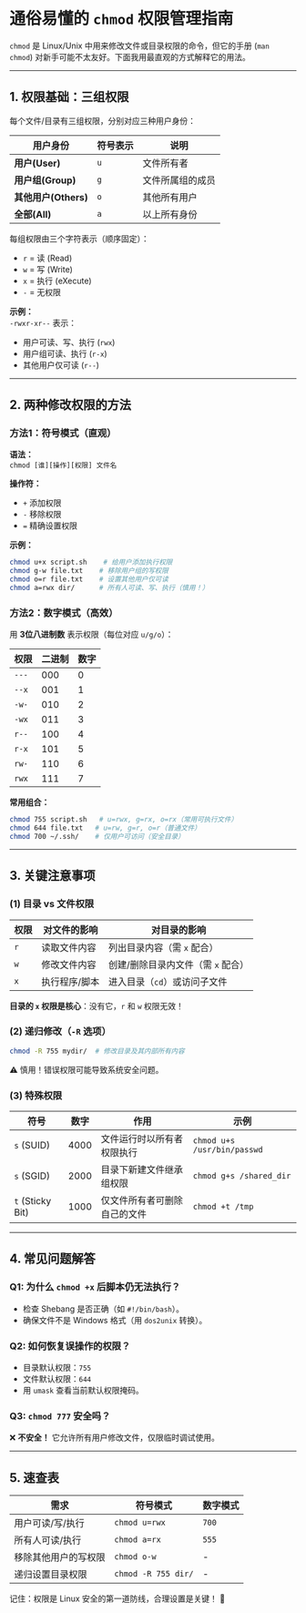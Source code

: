 # **通俗易懂的 `chmod` 权限管理指南**

`chmod` 是 Linux/Unix 中用来修改文件或目录权限的命令，但它的手册 (`man chmod`) 对新手可能不太友好。下面我用最直观的方式解释它的用法。

---

## **1. 权限基础：三组权限**
每个文件/目录有三组权限，分别对应三种用户身份：

| 用户身份 | 符号表示 | 说明               |
|----------|----------|--------------------|
| **用户(User)**   | `u`      | 文件所有者         |
| **用户组(Group)** | `g`      | 文件所属组的成员   |
| **其他用户(Others)** | `o`      | 其他所有用户       |
| **全部(All)** | `a`      | 以上所有身份       |

每组权限由三个字符表示（顺序固定）：
- `r` = 读 (Read)
- `w` = 写 (Write)
- `x` = 执行 (eXecute)
- `-` = 无权限

**示例：**  
`-rwxr-xr--` 表示：
- 用户可读、写、执行 (`rwx`)
- 用户组可读、执行 (`r-x`)
- 其他用户仅可读 (`r--`)

---

## **2. 两种修改权限的方法**
### **方法1：符号模式（直观）**
**语法：**  
`chmod [谁][操作][权限] 文件名`

**操作符：**
- `+` 添加权限
- `-` 移除权限
- `=` 精确设置权限

**示例：**
```bash
chmod u+x script.sh    # 给用户添加执行权限
chmod g-w file.txt    # 移除用户组的写权限
chmod o=r file.txt    # 设置其他用户仅可读
chmod a=rwx dir/      # 所有人可读、写、执行（慎用！）
```

### **方法2：数字模式（高效）**
用 **3位八进制数** 表示权限（每位对应 `u/g/o`）：

| 权限 | 二进制 | 数字 |
|------|--------|------|
| `---` | 000    | 0    |
| `--x` | 001    | 1    |
| `-w-` | 010    | 2    |
| `-wx` | 011    | 3    |
| `r--` | 100    | 4    |
| `r-x` | 101    | 5    |
| `rw-` | 110    | 6    |
| `rwx` | 111    | 7    |

**常用组合：**
```bash
chmod 755 script.sh   # u=rwx, g=rx, o=rx（常用可执行文件）
chmod 644 file.txt   # u=rw, g=r, o=r（普通文件）
chmod 700 ~/.ssh/    # 仅用户可访问（安全目录）
```

---

## **3. 关键注意事项**
### **(1) 目录 vs 文件权限**
| 权限 | 对文件的影响           | 对目录的影响           |
|------|------------------------|------------------------|
| `r`  | 读取文件内容           | 列出目录内容（需 `x` 配合） |
| `w`  | 修改文件内容           | 创建/删除目录内文件（需 `x` 配合） |
| `x`  | 执行程序/脚本          | 进入目录（`cd`）或访问子文件 |

**目录的 `x` 权限是核心**：没有它，`r` 和 `w` 权限无效！

### **(2) 递归修改（`-R` 选项）**
```bash
chmod -R 755 mydir/  # 修改目录及其内部所有内容
```
⚠️ 慎用！错误权限可能导致系统安全问题。

### **(3) 特殊权限**
| 符号 | 数字 | 作用                     | 示例                     |
|------|------|--------------------------|--------------------------|
| `s` (SUID) | 4000 | 文件运行时以所有者权限执行 | `chmod u+s /usr/bin/passwd` |
| `s` (SGID) | 2000 | 目录下新建文件继承组权限   | `chmod g+s /shared_dir`    |
| `t` (Sticky Bit) | 1000 | 仅文件所有者可删除自己的文件 | `chmod +t /tmp`          |

---

## **4. 常见问题解答**
### **Q1: 为什么 `chmod +x` 后脚本仍无法执行？**
- 检查 Shebang 是否正确（如 `#!/bin/bash`）。
- 确保文件不是 Windows 格式（用 `dos2unix` 转换）。

### **Q2: 如何恢复误操作的权限？**
- 目录默认权限：`755`
- 文件默认权限：`644`
- 用 `umask` 查看当前默认权限掩码。

### **Q3: `chmod 777` 安全吗？**
❌ **不安全！** 它允许所有用户修改文件，仅限临时调试使用。

---

## **5. 速查表**
| 需求                  | 符号模式              | 数字模式 |
|-----------------------|-----------------------|----------|
| 用户可读/写/执行      | `chmod u=rwx`         | `700`    |
| 所有人可读/执行       | `chmod a=rx`          | `555`    |
| 移除其他用户的写权限  | `chmod o-w`           | -        |
| 递归设置目录权限      | `chmod -R 755 dir/`   | -        |

记住：权限是 Linux 安全的第一道防线，合理设置是关键！ 🔐